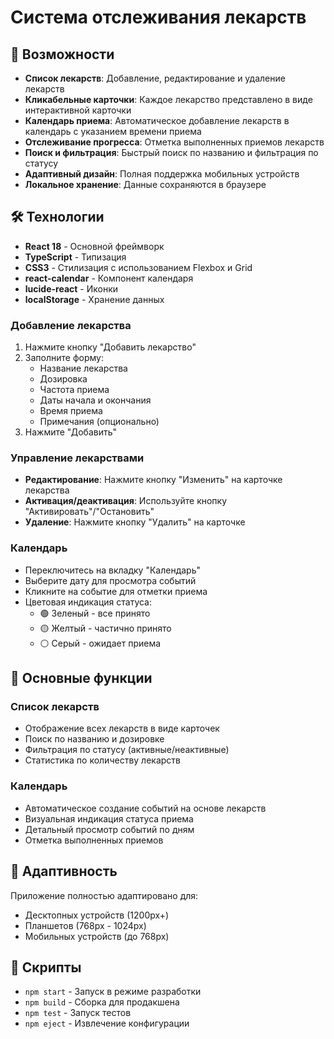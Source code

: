 # Система отслеживания лекарств


## 🚀 Возможности

- **Список лекарств**: Добавление, редактирование и удаление лекарств
- **Кликабельные карточки**: Каждое лекарство представлено в виде интерактивной карточки
- **Календарь приема**: Автоматическое добавление лекарств в календарь с указанием времени приема
- **Отслеживание прогресса**: Отметка выполненных приемов лекарств
- **Поиск и фильтрация**: Быстрый поиск по названию и фильтрация по статусу
- **Адаптивный дизайн**: Полная поддержка мобильных устройств
- **Локальное хранение**: Данные сохраняются в браузере

## 🛠 Технологии

- **React 18** - Основной фреймворк
- **TypeScript** - Типизация
- **CSS3** - Стилизация с использованием Flexbox и Grid
- **react-calendar** - Компонент календаря
- **lucide-react** - Иконки
- **localStorage** - Хранение данных

### Добавление лекарства
1. Нажмите кнопку "Добавить лекарство"
2. Заполните форму:
   - Название лекарства
   - Дозировка
   - Частота приема
   - Даты начала и окончания
   - Время приема
   - Примечания (опционально)
3. Нажмите "Добавить"

### Управление лекарствами
- **Редактирование**: Нажмите кнопку "Изменить" на карточке лекарства
- **Активация/деактивация**: Используйте кнопку "Активировать"/"Остановить"
- **Удаление**: Нажмите кнопку "Удалить" на карточке

### Календарь
- Переключитесь на вкладку "Календарь"
- Выберите дату для просмотра событий
- Кликните на событие для отметки приема
- Цветовая индикация статуса:
  - 🟢 Зеленый - все принято
  - 🟡 Желтый - частично принято
  - ⚪ Серый - ожидает приема

## 🎯 Основные функции

### Список лекарств
- Отображение всех лекарств в виде карточек
- Поиск по названию и дозировке
- Фильтрация по статусу (активные/неактивные)
- Статистика по количеству лекарств

### Календарь
- Автоматическое создание событий на основе лекарств
- Визуальная индикация статуса приема
- Детальный просмотр событий по дням
- Отметка выполненных приемов

## 📱 Адаптивность

Приложение полностью адаптировано для:
- Десктопных устройств (1200px+)
- Планшетов (768px - 1024px)
- Мобильных устройств (до 768px)

## 🔧 Скрипты

- `npm start` - Запуск в режиме разработки
- `npm build` - Сборка для продакшена
- `npm test` - Запуск тестов
- `npm eject` - Извлечение конфигурации

